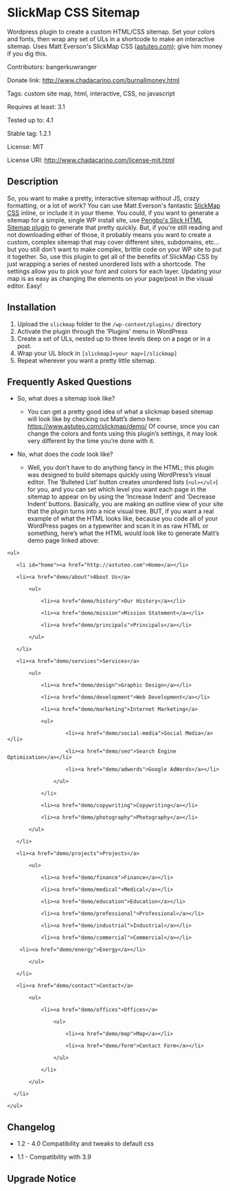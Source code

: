 SlickMap CSS Sitemap
====================

Wordpress plugin to create a custom HTML/CSS sitemap. Set your colors and fonts, then wrap any set of ULs in a shortcode to make an interactive sitemap. Uses Matt Everson's SlickMap CSS ([astuteo.com](http://www.astuteo.com)); give him money if you dig this. 


Contributors: bangerkuwranger

Donate link: http://www.chadacarino.com/burnallmoney.html

Tags: custom site map, html, interactive, CSS, no javascript

Requires at least: 3.1

Tested up to: 4.1

Stable tag: 1.2.1

License: MIT

License URI: http://www.chadacarino.com/license-mit.html

## Description

So, you want to make a pretty, interactive sitemap without JS, crazy formatting, or a lot of work? You can use Matt Everson's fantastic [SlickMap CSS](http://astuteo.com/slickmap/) inline, or include it in your theme. You could, if you want to generate a sitemap for a simple, single WP install site, use [Pengbo's Slick HTML Sitemap plugin](http://pengbos.com/blog/slick-html-sitemap) to generate that pretty quickly. But, if you're still reading and not downloading either of those, it probably means you want to create a custom, complex sitemap that may cover different sites, subdomains, etc... but you still don't want to make complex, brittle code on your WP site to put it together. So, use this plugin to get all of the benefits of SlickMap CSS by just wrapping a series of nested unordered lists with a shortcode. The settings allow you to pick your font and colors for each layer. Updating your map is as easy as changing the elements on your page/post in the visual editor. Easy!

## Installation

1. Upload the `slickmap` folder to the `/wp-content/plugins/` directory
2. Activate the plugin through the 'Plugins' menu in WordPress
3. Create a set of ULs, nested up to three levels deep on a page or in a post.
4. Wrap your UL block in `[slickmap]<your map>[/slickmap]`
5. Repeat wherever you want a pretty little sitemap.

## Frequently Asked Questions


- So, what does a sitemap look like?
	- You can get a pretty good idea of what a slickmap based sitemap will look like by checking out Matt’s demo here: https://www.astuteo.com/slickmap/demo/ Of course, since you can change the colors and fonts using this plugin’s settings, it may look very different by the time you’re done with it.
 
- No, what does the *code* look like?
	- Well, you don’t have to do anything fancy in the HTML; this plugin was designed to build sitemaps quickly using WordPress’s visual editor. The ‘Bulleted List’ button creates unordered lists (`<ul></ul>`) for you, and you can set which level you want each page in the sitemap to appear on by using the ‘Increase Indent’ and ‘Decrease Indent’ buttons. Basically, you are making an outline view of your site that the plugin turns into a nice visual tree. BUT, if you want a real example of what the HTML looks like, because you code all of your WordPress pages on a typewriter and scan it in as raw HTML or something, here’s what the HTML would look like to generate Matt’s demo page linked above: 

`<ul>`

`	<li id="home"><a href="http://astuteo.com">Home</a></li>`

`	<li><a href="demo/about">About Us</a>`

`		<ul>`

`			<li><a href="demo/history">Our History</a></li>`

`			<li><a href="demo/mission">Mission Statement</a></li>`

`			<li><a href="demo/principals">Principals</a></li>`

`		</ul>`

`	</li>`

`	<li><a href="demo/services">Services</a>`

`		<ul>`

`			<li><a href="demo/design">Graphic Design</a></li>`

`			<li><a href="demo/development">Web Development</a></li>`

`			<li><a href="demo/marketing">Internet Marketing</a>`

`			<ul>`

`					<li><a href="demo/social-media">Social Media</a></li>`

`					<li><a href="demo/seo">Search Engine Optimization</a></li>`

`					<li><a href="demo/adwords">Google AdWords</a></li>`

`				</ul>`

`			</li>`

`			<li><a href="demo/copywriting">Copywriting</a></li>`

`			<li><a href="demo/photography">Photography</a></li>`

`		</ul>`

`	</li>`

`	<li><a href="demo/projects">Projects</a>`

`		<ul>`

`			<li><a href="demo/finance">Finance</a></li>`

`			<li><a href="demo/medical">Medical</a></li>`

`			<li><a href="demo/education">Education</a></li>`

`			<li><a href="demo/professional">Professional</a></li>`

`			<li><a href="demo/industrial">Industrial</a></li>`

`			<li><a href="demo/commercial">Commercial</a></li>`

`	
			<li><a href="demo/energy">Energy</a></li>`

`		</ul>`

`	</li>`

`	<li><a href="demo/contact">Contact</a>`

`		<ul>`

`			<li><a href="demo/offices">Offices</a>`

`				<ul>`

`					<li><a href="demo/map">Map</a></li>`

`					<li><a href="demo/form">Contact Form</a></li>`

`				</ul>`

`			</li>`

`		</ul>`

`	</li>	`

`</ul>`



## Changelog

* 1.2 - 4.0 Compatibility and tweaks to default css

* 1.1 - Compatibility with 3.9


## Upgrade Notice
